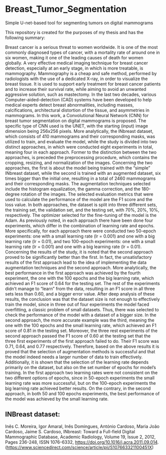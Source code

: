 # Breast_Tumor_Segmentation
Simple U-net-based tool for segmenting tumors on digital mammograms


This repository is created for the purposes of my thesis and has the following summary:

Breast cancer is a serious threat to women worldwide. It is one of the most commonly diagnosed types of cancer, with a mortality rate of around one in six women, making it one of the leading causes of death for women globally. A very effective medical imaging technique for breast cancer detection, especially at an early stage, in which is more treatable, is mammography. Mammography is a cheap and safe method, performed by radiologists with the use of a dedicated X-ray, in order to visualize the breast tissue. It is used to support early treatment for breast cancer patients and to increase their survival rate, while aiming to avoid an unwanted aggressive solution, such as mastectomy. In the last two decades, various Computer-aided-detection (CAD) systems have been developed to help medical experts detect breast abnormalities, including masses, calcifications, architectural distortion of the tissue, and asymmetries in mammograms. In this work, a Convolutional Neural Network (CNN) for breast tumor segmentation on digital mammograms is proposed. The specific type of CNN used is the UNET, with the starting (input) image dimension being 256x256 pixels. More analytically, the INbreast dataset, which consists of 410 mammograms and their corresponding masks, was utilized to train, and evaluate the model, while the study is divided into two distinct approaches, in which were conducted eight experiments in total, meaning four in each approach. Former to the distinction between the two approaches, is preceded the preprocessing procedure, which contains the cropping, resizing, and normalization of the images. Concerning the two approaches, the first is about the model being trained with the “simple” INbreast dataset, while the second is trained with an augmented dataset, six times bigger than the initial one, resulting in a total of 2460 mammograms and their corresponding masks. The augmentation techniques selected include the histogram equalization, the gamma correction, and the 180-degree rotation of the images. The selected evaluation metrics that were used to calculate the performance of the model are the F1 score and the loss value. In both approaches, the dataset is split into three different sets, the training set, the validation set, and the testing set, with 70%, 20%, 10%, respectively. The optimizer selected for the fine-tuning of the model is the Adam. As previously noted, in each approach there have been done four experiments, which differ in the combination of learning rate and epochs. More specifically, for each approach there were conducted two 50-epoch experiments: one with a small learning rate (lr = 0.001) and one with a big learning rate (lr = 0.01), and two 100-epoch experiments: one with a small learning rate (lr = 0.001) and one with a big learning rate (lr = 0.01). Concerning the results of the study, it is noted that the second approach proved to be significantly better than the first. In fact, the unsatisfactory results of the first approach lead to the idea of implementing the data augmentation techniques and the second approach. More analytically, the best performance in the first approach was achieved by the fourth experiment, the one with the 100 epochs and the big learning rate, which achieved an F1 score of 0.64 for the testing set. The rest of the experiments didn’t manage to “learn” from the data, resulting in an F1 score in all three sets less than 0.60, and a bigger error value. After deep analysis of these results, the conclusion was that the dataset size is not enough to effectively train the model, since in three out of four experiments the model faced overfitting, a classic problem of small datasets. Thus, there was selected to check the performance of the model with a dataset of a bigger size. In the second approach, the more accurate example was the third, meaning the one with the 100 epochs and the small learning rate, which achieved an F1 score of 0.81 in the testing set. Moreover, the three rest experiments of the second approach passed the F1 score of 0.60 at the testing set that the three first experiments of the first approach failed to do. Their F1 score was 0.71, 0.64, and 0.77 respectively. Therefore, based on the above results it is proved that the selection of augmentation methods is successful and that the model indeed needs a larger number of data to train effectively. Additionally, it is shown that the selection of the learning rate depends primarily on the dataset, but also on the set number of epochs for model’s training. In the first approach two learning rates were not consistent on the two different options of epochs, since in 50-epoch experiments the small learning rate was more successful, but on the 100-epoch experiments the big learning rate achieved better results. On the contrary, in the second approach, in both 50 and 100 epochs experiments, the best performance of the model was achieved by the small learning rate.


INBreast dataset:
-----------------
Inês C. Moreira, Igor Amaral, Inês Domingues, António Cardoso, Maria João Cardoso, Jaime S. Cardoso,
INbreast: Toward a Full-field Digital Mammographic Database,
Academic Radiology,
Volume 19, Issue 2,
2012,
Pages 236-248,
ISSN 1076-6332,
https://doi.org/10.1016/j.acra.2011.09.014.
(https://www.sciencedirect.com/science/article/pii/S107663321100451X)
